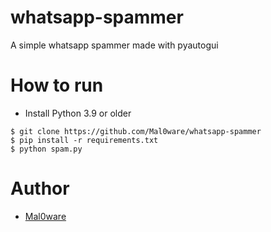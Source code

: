 # whatsapp-spammer
A simple whatsapp spammer made with pyautogui

# How to run
- Install Python 3.9 or older
```
$ git clone https://github.com/Mal0ware/whatsapp-spammer
$ pip install -r requirements.txt
$ python spam.py
```
# Author
- [Mal0ware](https://discord.bio/p/diablo)
